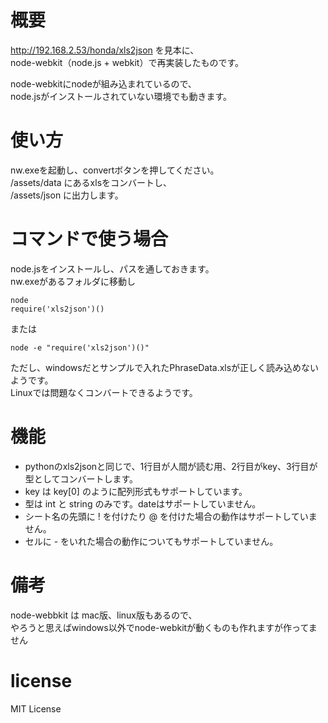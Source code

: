 # 概要
http://192.168.2.53/honda/xls2json を見本に、  
node-webkit（node.js + webkit）で再実装したものです。  

node-webkitにnodeが組み込まれているので、  
node.jsがインストールされていない環境でも動きます。  

# 使い方
nw.exeを起動し、convertボタンを押してください。  
/assets/data にあるxlsをコンバートし、  
/assets/json に出力します。  

# コマンドで使う場合
node.jsをインストールし、パスを通しておきます。  
nw.exeがあるフォルダに移動し
```
node
require('xls2json')()
```

または

```
node -e "require('xls2json')()"
```

ただし、windowsだとサンプルで入れたPhraseData.xlsが正しく読み込めないようです。  
Linuxでは問題なくコンバートできるようです。  

# 機能
* pythonのxls2jsonと同じで、1行目が人間が読む用、2行目がkey、3行目が型としてコンバートします。  
* key は key[0] のように配列形式もサポートしています。  
* 型は int と string のみです。dateはサポートしていません。  
* シート名の先頭に ! を付けたり @ を付けた場合の動作はサポートしていません。  
* セルに - をいれた場合の動作についてもサポートしていません。  

# 備考
node-webbkit は mac版、linux版もあるので、  
やろうと思えばwindows以外でnode-webkitが動くものも作れますが作ってません

# license
MIT License
